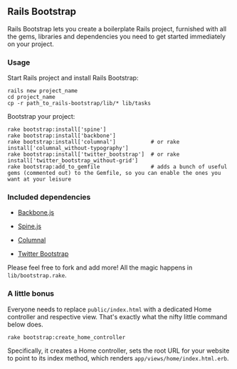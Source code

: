 ## Rails Bootstrap ##

Rails Bootstrap lets you create a boilerplate Rails project, furnished with all the gems, libraries and dependencies you need to get started immediately on your project.

### Usage ###

Start Rails project and install Rails Bootstrap:

    rails new project_name
    cd project_name
    cp -r path_to_rails-bootstrap/lib/* lib/tasks

Bootstrap your project:

    rake bootstrap:install['spine']
    rake bootstrap:install['backbone']
    rake bootstrap:install['columnal']           # or rake install['columnal_without-typography']
    rake bootstrap:install['twitter_bootstrap']  # or rake install['twitter_bootstrap_without-grid']
    rake bootstrap:add_to_gemfile                # adds a bunch of useful gems (commented out) to the Gemfile, so you can enable the ones you want at your leisure

### Included dependencies ###

- [Backbone.js](http://documentcloud.github.com/backbone/)

- [Spine.js](http://maccman.github.com/spine/)

- [Columnal](http://www.columnal.com/)

- [Twitter Bootstrap](http://twitter.github.com/bootstrap/)

Please feel free to fork and add more! All the magic happens in `lib/bootstrap.rake`.

### A little bonus ###

Everyone needs to replace `public/index.html` with a dedicated Home controller and respective view. That's exactly what the nifty little command below does.

    rake bootstrap:create_home_controller

Specifically, it creates a Home controller, sets the root URL for your website to point to its index method, which renders `app/views/home/index.html.erb`.
